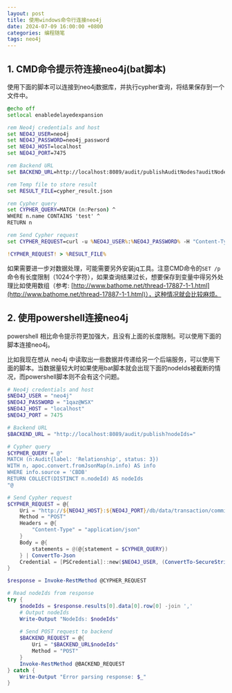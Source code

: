 ```yaml
---
layout: post
title: 使用windows命令行连接neo4j
date: 2024-07-09 16:00:00 +0800
categories: 编程随笔
tags: neo4j
---
```


## 1. CMD命令提示符连接neo4j(bat脚本)
使用下面的脚本可以连接到neo4j数据库，并执行cypher查询，将结果保存到一个文件中。

```bat
@echo off
setlocal enabledelayedexpansion

rem Neo4j credentials and host
set NEO4J_USER=neo4j
set NEO4J_PASSWORD=neo4j_password
set NEO4J_HOST=localhost
set NEO4J_PORT=7475

rem Backend URL
set BACKEND_URL=http://localhost:8089/audit/publishAuditNodes?auditNodeIds=

rem Temp file to store result
set RESULT_FILE=cypher_result.json

rem Cypher query
set CYPHER_QUERY=MATCH (n:Person) ^
WHERE n.name CONTAINS 'test' ^
RETURN n

rem Send Cypher request
set CYPHER_REQUEST=curl -u %NEO4J_USER%:%NEO4J_PASSWORD% -H "Content-Type: application/json" -d "{\"statements\":[{\"statement\":\"!CYPHER_QUERY!\"}]}" http://%NEO4J_HOST%:%NEO4J_PORT%/db/data/transaction/commit

!CYPHER_REQUEST! > %RESULT_FILE%

```

如果需要进一步对数据处理，可能需要另外安装jq工具。注意CMD命令的`SET /p`命令有长度限制（1024个字符），如果查询结果过长，想要保存到变量中得另外处理比如使用数组（参考: [http://www.bathome.net/thread-17887-1-1.html](http://www.bathome.net/thread-17887-1-1.html)），这种情况就会比较麻烦。

## 2. 使用powershell连接neo4j
powershell 相比命令提示符更加强大，且没有上面的长度限制。可以使用下面的脚本连接neo4j。

比如我现在想从 neo4j 中读取出一些数据并传递给另一个后端服务，可以使用下面的脚本。当数据量较大时如果使用bat脚本就会出现下面的nodeIds被截断的情况，而powershell脚本则不会有这个问题。

```powershell
# Neo4j credentials and host
$NEO4J_USER = "neo4j"
$NEO4J_PASSWORD = "1qaz@WSX"
$NEO4J_HOST = "localhost"
$NEO4J_PORT = 7475

# Backend URL
$BACKEND_URL = "http://localhost:8089/audit/publish?nodeIds="

# Cypher query
$CYPHER_QUERY = @"
MATCH (n:Audit{label: 'Relationship', status: 3})
WITH n, apoc.convert.fromJsonMap(n.info) AS info
WHERE info.source = 'CBDB'
RETURN COLLECT(DISTINCT n.nodeId) AS nodeIds
"@

# Send Cypher request
$CYPHER_REQUEST = @{
    Uri = "http://${NEO4J_HOST}:${NEO4J_PORT}/db/data/transaction/commit"
    Method = "POST"
    Headers = @{
        "Content-Type" = "application/json"
    }
    Body = @{
        statements = @(@{statement = $CYPHER_QUERY})
    } | ConvertTo-Json
    Credential = [PSCredential]::new($NEO4J_USER, (ConvertTo-SecureString $NEO4J_PASSWORD -AsPlainText -Force))
}

$response = Invoke-RestMethod @CYPHER_REQUEST

# Read nodeIds from response
try {
    $nodeIds = $response.results[0].data[0].row[0] -join ','
    # Output nodeIds
    Write-Output "NodeIds: $nodeIds"
    
    # Send POST request to backend
    $BACKEND_REQUEST = @{
        Uri = "$BACKEND_URL$nodeIds"
        Method = "POST"
    }
    Invoke-RestMethod @BACKEND_REQUEST
} catch {
    Write-Output "Error parsing response: $_"
}
```
